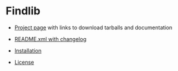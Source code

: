 # Findlib

 - [Project page](http://projects.camlcity.org/projects/findlib.html)
   with links to download tarballs and documentation

 - [README.xml with changelog](doc/README.xml)

 - [Installation](INSTALL)

 - [License](LICENSE)

